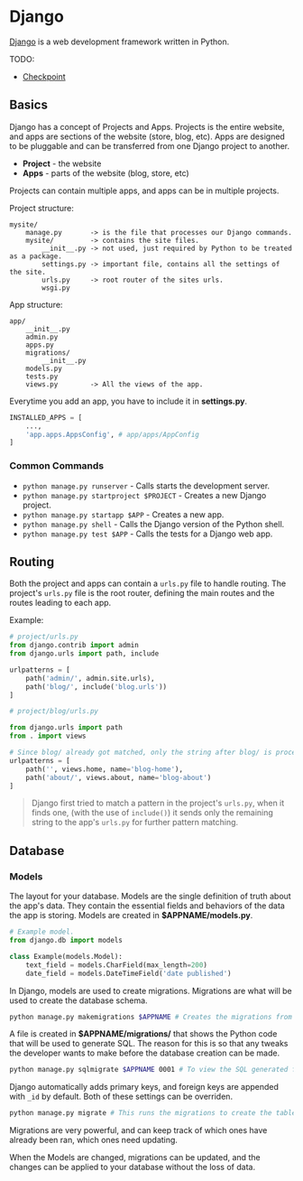 # Django

[Django](https://www.djangoproject.com/) is a web development framework
written in Python.

TODO:

* [Checkpoint](https://www.youtube.com/watch?v=qDwdMDQ8oX4)

## Basics

Django has a concept of Projects and Apps. Projects is the entire website, and apps are sections
of the website (store, blog, etc). Apps are designed to be pluggable and can be transferred from 
one Django project to another.

* **Project** - the website
* **Apps** - parts of the website (blog, store, etc)

Projects can contain multiple apps, and apps can be in multiple projects.

Project structure:

```code
mysite/
    manage.py       -> is the file that processes our Django commands.
    mysite/         -> contains the site files.
        __init__.py -> not used, just required by Python to be treated as a package.
        settings.py -> important file, contains all the settings of the site.
        urls.py     -> root router of the sites urls.
        wsgi.py
```

App structure:

```code
app/
    __init__.py
    admin.py
    apps.py
    migrations/
        __init__.py
    models.py
    tests.py
    views.py        -> All the views of the app.
```

Everytime you add an app, you have to include it in **settings.py**.

```python
INSTALLED_APPS = [
    ...,
    'app.apps.AppsConfig', # app/apps/AppConfig
]
```

### Common Commands

* `python manage.py runserver` - Calls starts the development server.
* `python manage.py startproject $PROJECT` - Creates a new Django project.
* `python manage.py startapp $APP` - Creates a new app.
* `python manage.py shell` - Calls the Django version of the Python shell.
* `python manage.py test $APP` - Calls the tests for a Django web app.

## Routing

Both the project and apps can contain a `urls.py` file to handle routing.
The project's `urls.py` file is the root router, defining the main routes
and the routes leading to each app. 

Example:

```python
# project/urls.py
from django.contrib import admin
from django.urls import path, include

urlpatterns = [
    path('admin/', admin.site.urls),
    path('blog/', include('blog.urls'))
]

# project/blog/urls.py

from django.urls import path
from . import views

# Since blog/ already got matched, only the string after blog/ is processed here.
urlpatterns = [
    path('', views.home, name='blog-home'),
    path('about/', views.about, name='blog-about')
]
```

> Django first tried to match a pattern in the project's `urls.py`, when it finds
one, (with the use of `include()`) it sends only the remaining string to the app's
`urls.py` for further pattern matching.

## Database

### Models

The layout for your database. Models are the single definition of truth about the app's data. They contain the essential fields and behaviors of the data the app is storing. Models are created in **$APPNAME/models.py**.

```python
# Example model.
from django.db import models

class Example(models.Model):
    text_field = models.CharField(max_length=200)
    date_field = models.DateTimeField('date published')
```

In Django, models are used to create migrations. Migrations are what will
be used to create the database schema.

```bash
python manage.py makemigrations $APPNAME # Creates the migrations from the models.
```

A file is created in **$APPNAME/migrations/** that shows the Python code that will be used to generate SQL. The reason for this is so that any tweaks the developer wants to make before the database creation can be made.

```bash
python manage.py sqlmigrate $APPNAME 0001 # To view the SQL generated from the migrations.
```

Django automatically adds primary keys, and foreign keys are appended with `_id` by default. Both of these settings can be overriden.

```bash
python manage.py migrate # This runs the migrations to create the tables in the app's database.
```

Migrations are very powerful, and can keep track of which ones have already been ran, which ones need updating.

When the Models are changed, migrations can be updated, and the changes can be applied to your database without the loss of data.
